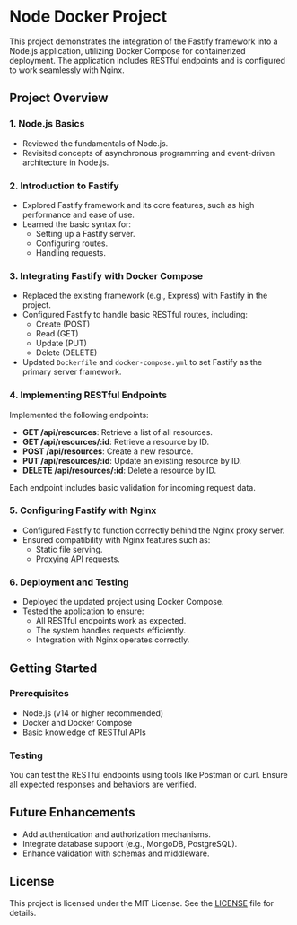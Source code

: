 # Node Docker Project

This project demonstrates the integration of the Fastify framework into a Node.js application, utilizing Docker Compose for containerized deployment. The application includes RESTful endpoints and is configured to work seamlessly with Nginx.

## Project Overview

### 1. Node.js Basics
- Reviewed the fundamentals of Node.js.
- Revisited concepts of asynchronous programming and event-driven architecture in Node.js.

### 2. Introduction to Fastify
- Explored Fastify framework and its core features, such as high performance and ease of use.
- Learned the basic syntax for:
  - Setting up a Fastify server.
  - Configuring routes.
  - Handling requests.

### 3. Integrating Fastify with Docker Compose
- Replaced the existing framework (e.g., Express) with Fastify in the project.
- Configured Fastify to handle basic RESTful routes, including:
  - Create (POST)
  - Read (GET)
  - Update (PUT)
  - Delete (DELETE)
- Updated `Dockerfile` and `docker-compose.yml` to set Fastify as the primary server framework.

### 4. Implementing RESTful Endpoints
Implemented the following endpoints:

- **GET /api/resources**: Retrieve a list of all resources.
- **GET /api/resources/:id**: Retrieve a resource by ID.
- **POST /api/resources**: Create a new resource.
- **PUT /api/resources/:id**: Update an existing resource by ID.
- **DELETE /api/resources/:id**: Delete a resource by ID.

Each endpoint includes basic validation for incoming request data.

### 5. Configuring Fastify with Nginx
- Configured Fastify to function correctly behind the Nginx proxy server.
- Ensured compatibility with Nginx features such as:
  - Static file serving.
  - Proxying API requests.

### 6. Deployment and Testing
- Deployed the updated project using Docker Compose.
- Tested the application to ensure:
  - All RESTful endpoints work as expected.
  - The system handles requests efficiently.
  - Integration with Nginx operates correctly.

## Getting Started

### Prerequisites
- Node.js (v14 or higher recommended)
- Docker and Docker Compose
- Basic knowledge of RESTful APIs

### Testing
You can test the RESTful endpoints using tools like Postman or curl. Ensure all expected responses and behaviors are verified.

## Future Enhancements
- Add authentication and authorization mechanisms.
- Integrate database support (e.g., MongoDB, PostgreSQL).
- Enhance validation with schemas and middleware.

## License
This project is licensed under the MIT License. See the [LICENSE](LICENSE) file for details.

